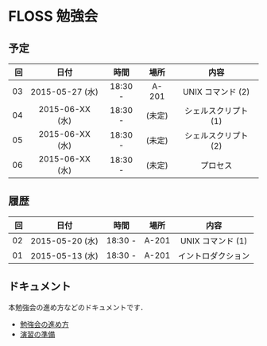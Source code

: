 # FLOSS 勉強会

## 予定

| 回 | 日付 | 時間 | 場所 | 内容 |
|---:|:----:|:----:|:----:|:----:|
| 03 | 2015-05-27 (水) | 18:30 - | A-201 | UNIX コマンド (2) |
| 04 | 2015-06-XX (水) | 18:30 - | (未定) | シェルスクリプト (1) |
| 05 | 2015-06-XX (水) | 18:30 - | (未定) | シェルスクリプト (2) |
| 06 | 2015-06-XX (水) | 18:30 - | (未定) | プロセス |

## 履歴

| 回 | 日付 | 時間 | 場所 | 内容 |
|---:|:----:|:----:|:----:|:----:|
| 02 | 2015-05-20 (水) | 18:30 - | A-201 | UNIX コマンド (1) |
| 01 | 2015-05-13 (水) | 18:30 - | A-201 | イントロダクション |

## ドキュメント

本勉強会の進め方などのドキュメントです．

- [勉強会の進め方](documents/practice.md)
- [演習の準備](documents/preparation.md)
